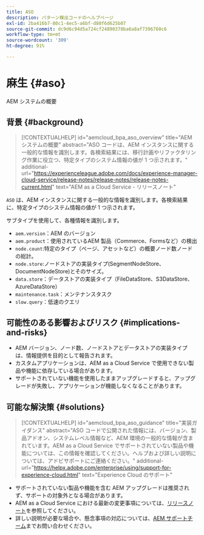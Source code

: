 ```yaml
---
title: ASO
description: パターン検出コードのヘルプページ
exl-id: 2ba416b7-80c1-4ec5-a6bf-d80f6d625b07
source-git-commit: dc9d6c94d5a724cf24890378ba6a8af7396760c6
workflow-type: tm+mt
source-wordcount: '309'
ht-degree: 91%

---
```


# 麻生 {#aso}

AEM システムの概要

## 背景 {#background}

>[!CONTEXTUALHELP]
>id="aemcloud_bpa_aso_overview"
>title="AEM システムの概要"
>abstract="ASO コードは、AEM インスタンスに関する一般的な情報を識別します。各検索結果には、移行計画やリファクタリング作業に役立つ、特定タイプのシステム情報の値が 1 つ示されます。"
>additional-url="https://experienceleague.adobe.com/docs/experience-manager-cloud-service/release-notes/release-notes/release-notes-current.html" text="AEM as a Cloud Service - リリースノート"

`ASO` は、AEM インスタンスに関する一般的な情報を識別します。各検索結果に、特定タイプのシステム情報の値が 1 つ示されます。

サブタイプを使用して、各種情報を識別します。

* `aem.version`：AEM のバージョン
* `aem.product`：使用されているAEM 製品（Commerce、Formsなど）の検出
* `node.count`:特定のタイプ（ページ、アセットなど）の概要ノード数ノードの総計。
* `node.store`:ノードストアの実装タイプ(SegmentNodeStore、DocumentNodeStore)とそのサイズ。
* `data.store`：データストアの実装タイプ（FileDataStore、S3DataStore、AzureDataStore）
* `maintenance.task`：メンテナンスタスク
* `slow.query`：低速のクエリ

## 可能性のある影響およびリスク {#implications-and-risks}

* AEM バージョン、ノード数、ノードストアとデータストアの実装タイプは、情報提供を目的として報告されます。
* カスタムアプリケーションは、AEM as a Cloud Service で使用できない製品や機能に依存している場合があります。
* サポートされていない機能を使用したままアップグレードすると、アップグレードが失敗し、アプリケーションが機能しなくなることがあります。

## 可能な解決策 {#solutions}

>[!CONTEXTUALHELP]
>id="aemcloud_bpa_aso_guidance"
>title="実装ガイダンス"
>abstract="ASO コードで公開された情報には、バージョン、製品アドオン、システムレベル情報など、AEM 環境の一般的な情報が含まれています。AEM as a Cloud Service でサポートされていない製品や機能については、この情報を確認してください。ヘルプおよび詳しい説明については、アドビサポートにご連絡ください。"
>additional-url="https://helpx.adobe.com/enterprise/using/support-for-experience-cloud.html" text="Experience Cloud のサポート"

* サポートされていない製品や機能を含む AEM アップグレードは推奨されず、サポートの対象外となる場合があります。
* AEM as a Cloud Service における最新の変更事項については、[リリースノート](https://experienceleague.adobe.com/docs/experience-manager-cloud-service/release-notes/release-notes/release-notes-current.html?lang=ja)を参照してください。
* 詳しい説明が必要な場合や、懸念事項の対応については、[AEM サポートチーム](https://helpx.adobe.com/jp/enterprise/using/support-for-experience-cloud.html)までお問い合わせください。
